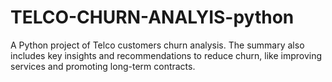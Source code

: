 # TELCO-CHURN-ANALYIS-python
A Python project of Telco customers churn analysis. The summary also includes key insights and recommendations to reduce churn, like improving services and promoting long-term contracts.
